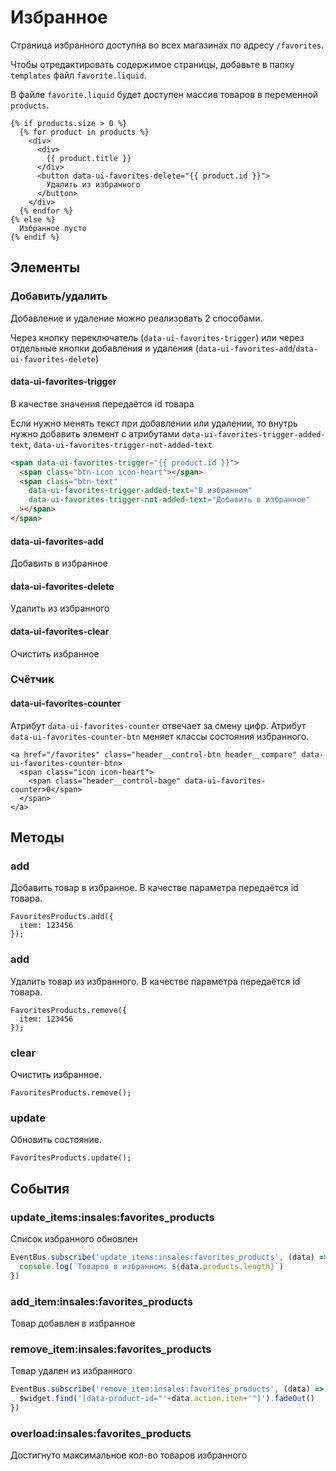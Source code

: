 # Избранное

Страница избранного доступна во всех магазинах по адресу `/favorites`.

Чтобы отредактировать содержимое страницы, добавьте в папку `templates` файл `favorite.liquid`.

В файле `favorite.liquid` будет доступен массив товаров в переменной `products`.

```liquid
{% if products.size > 0 %}
  {% for product in products %}
    <div>
      <div>
        {{ product.title }}
      </div>
      <button data-ui-favorites-delete="{{ product.id }}">
        Удалить из избранного
      </button>
    </div>
  {% endfor %}
{% else %}
  Избранное пусто
{% endif %}
```

## Элементы

### Добавить/удалить

Добавление и удаление можно реализовать 2 способами.

Через кнопку переключатель (`data-ui-favorites-trigger`) или через отдельные кнопки добавления и удаления (`data-ui-favorites-add`/`data-ui-favorites-delete`)

#### data-ui-favorites-trigger

В качестве значения передаётся id товара

Если нужно менять текст при добавлении или удалении, то внутрь нужно добавить элемент с атрибутами `data-ui-favorites-trigger-added-text`, `data-ui-favorites-trigger-not-added-text`

```html
<span data-ui-favorites-trigger="{{ product.id }}">
  <span class="btn-icon icon-heart"></span>
  <span class="btn-text" 
    data-ui-favorites-trigger-added-text="В избранном"
    data-ui-favorites-trigger-not-added-text="Добавить в избранное"
  ></span>
</span>
```

#### data-ui-favorites-add

Добавить в избранное

#### data-ui-favorites-delete

Удалить из избранного

#### data-ui-favorites-clear

Очистить избранное

### Cчётчик

#### data-ui-favorites-counter

Атрибут `data-ui-favorites-counter` отвечает за смену цифр. 
Атрибут `data-ui-favorites-counter-btn` меняет классы состояния избранного.

```
<a href="/favorites" class="header__control-btn header__compare" data-ui-favorites-counter-btn>
  <span class="icon icon-heart">
    <span class="header__control-bage" data-ui-favorites-counter>0</span>
  </span>
</a>
```

## Методы

### add

Добавить товар в избранное. В качестве параметра передаётся id товара.

```
FavoritesProducts.add({ 
  item: 123456 
});
```

### add

Удалить товар из избранного. В качестве параметра передаётся id товара.

```
FavoritesProducts.remove({ 
  item: 123456 
});
```

### clear

Очистить избранное.

```
FavoritesProducts.remove();
```

### update

Обновить состояние.

```
FavoritesProducts.update();
```

## События

### update_items:insales:favorites_products

Список избранного обновлен

```js
EventBus.subscribe('update_items:insales:favorites_products', (data) => {
  console.log(`Товаров в избранном: ${data.products.length}`)
})
```

### add_item:insales:favorites_products

Товар добавлен в избранное 

### remove_item:insales:favorites_products

Товар удален из избранного

```js
EventBus.subscribe('remove_item:insales:favorites_products', (data) => {
  $widget.find('[data-product-id="'+data.action.item+'"]').fadeOut()
})
```

### overload:insales:favorites_products

Достигнуто максимальное кол-во товаров избранного
